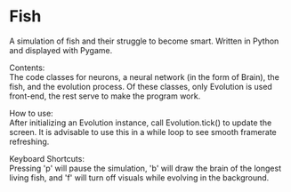 # Fish
A simulation of fish and their struggle to become smart. Written in Python and displayed with Pygame.

Contents:	
The code classes for neurons, a neural network (in the form of Brain), the fish, and the evolution process. Of these classes, only Evolution is used front-end, the rest serve to make the program work. 

How to use:		
After initializing an Evolution instance, call Evolution.tick() to update the screen. It is advisable to use this in a while loop to see smooth framerate refreshing.

Keyboard Shortcuts:		
Pressing 'p' will pause the simulation, 'b' will draw the brain of the longest living fish, and 'f' will turn off visuals while evolving in the background. 
